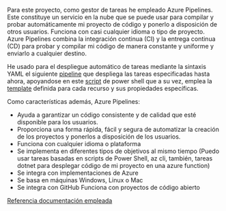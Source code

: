 Para este proyecto, como gestor de tareas he empleado Azure Pipelines.  Este constituye un servicio en la nube que se puede usar para compilar y probar automáticamente mi proyecto de código y ponerlo a disposición de otros usuarios. Funciona con casi cualquier idioma o tipo de proyecto. Azure Pipelines combina la integración continua (CI) y la entrega continua (CD) para probar y compilar mi código de manera constante y uniforme y enviarlo a cualquier destino.

He usado para el despliegue automático de tareas mediante la sintaxis YAML el siguiente [pipeline](https://github.com/ccvaillant1992/UniTradicional/blob/master/deployInfrastructure.yml) que despliega las tareas especificadas hasta ahora, apoyandose en este [script](https://github.com/ccvaillant1992/UniTradicional/blob/master/deployResources.ps1) de power shell que a su vez, emplea la [template](https://github.com/ccvaillant1992/UniTradicional/blob/master/resources.json) definida para cada recurso y sus propiedades específicas.

Como características además, Azure Pipelines:

- Ayuda a garantizar un código consistente y de calidad que esté disponible para los usuarios.
- Proporciona una forma rápida, fácil y segura de automatizar la creación de los proyectos y ponerlos a disposición de los usuarios.
- Funciona con cualquier idioma o plataforma
- Se implementa en diferentes tipos de objetivos al mismo tiempo (Puedo usar tareas basadas en scripts de Power Shell, az cli, también, tareas dotnet para desplegar código de mi proyecto en una azure function)
- Se integra con implementaciones de Azure 
- Se basa en máquinas Windows, Linux o Mac 
- Se integra con GitHub Funciona con proyectos de código abierto

[Referencia documentación empleada](https://docs.microsoft.com/en-us/azure/devops/pipelines/?view=azure-devops)
 

